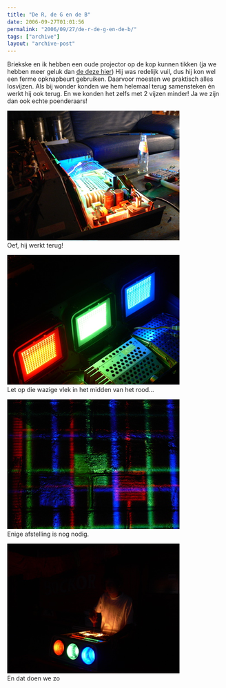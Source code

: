 ```yaml
---
title: "De R, de G en de B"
date: 2006-09-27T01:01:56
permalink: "2006/09/27/de-r-de-g-en-de-b/"
tags: ["archive"]
layout: "archive-post"
---
```

Briekske en ik hebben een oude projector op de kop kunnen tikken (ja we hebben meer geluk dan [de deze hier](http://www.neatorama.com/2006/09/26/javelin-impales-judge/ "http://www.neatorama.com/2006/09/26/javelin-impales-judge/")) Hij was redelijk vuil, dus hij kon wel een ferme opknapbeurt gebruiken. Daarvoor moesten we praktisch alles losvijzen. Als bij wonder konden we hem helemaal terug samensteken én werkt hij ook terug. En we konden het zelfs met 2 vijzen minder! Ja we zijn dan ook echte poenderaars!

![beamer1](/images/blog/2006/09/p1040241.jpg)  
Oef, hij werkt terug!

![p1040248.jpg](/images/blog/2006/09/p1040248.jpg)  
Let op die wazige vlek in het midden van het rood…

![p1040251.jpg](/images/blog/2006/09/p1040251.jpg)  
Enige afstelling is nog nodig.

![p1040266.jpg](/images/blog/2006/09/p1040266.jpg)  
En dat doen we zo

